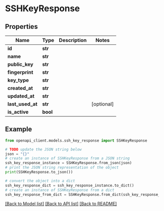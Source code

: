 # SSHKeyResponse


## Properties

Name | Type | Description | Notes
------------ | ------------- | ------------- | -------------
**id** | **str** |  | 
**name** | **str** |  | 
**public_key** | **str** |  | 
**fingerprint** | **str** |  | 
**key_type** | **str** |  | 
**created_at** | **str** |  | 
**updated_at** | **str** |  | 
**last_used_at** | **str** |  | [optional] 
**is_active** | **bool** |  | 

## Example

```python
from openapi_client.models.ssh_key_response import SSHKeyResponse

# TODO update the JSON string below
json = "{}"
# create an instance of SSHKeyResponse from a JSON string
ssh_key_response_instance = SSHKeyResponse.from_json(json)
# print the JSON string representation of the object
print(SSHKeyResponse.to_json())

# convert the object into a dict
ssh_key_response_dict = ssh_key_response_instance.to_dict()
# create an instance of SSHKeyResponse from a dict
ssh_key_response_from_dict = SSHKeyResponse.from_dict(ssh_key_response_dict)
```
[[Back to Model list]](../README.md#documentation-for-models) [[Back to API list]](../README.md#documentation-for-api-endpoints) [[Back to README]](../README.md)


